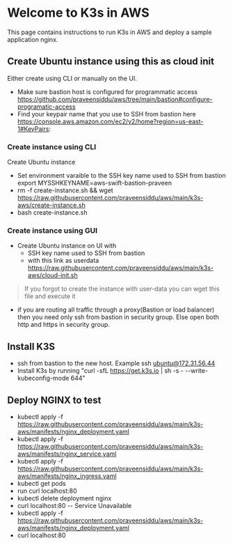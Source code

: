 # Welcome to K3s in AWS
This page contains instructions to run K3s in AWS and deploy a sample application nginx. 

## Create Ubuntu instance using this as cloud init
Either create using CLI or manually on the UI.
- Make sure bastion host is configured for programmatic access https://github.com/praveensiddu/aws/tree/main/bastion#configure-programatic-access
- Find your keypair name that you use to SSH from bastion here https://console.aws.amazon.com/ec2/v2/home?region=us-east-1#KeyPairs:
### Create instance using CLI
Create Ubuntu instance
- Set environment varaible to the SSH key name used to SSH from bastion
export MYSSHKEYNAME=aws-swift-bastion-praveen
- rm -f create-instance.sh && wget https://raw.githubusercontent.com/praveensiddu/aws/main/k3s-aws/create-instance.sh
- bash create-instance.sh
### Create instance using GUI
- Create Ubuntu instance on UI with 
  - SSH key name used to SSH from bastion
  - with this link as userdata https://raw.githubusercontent.com/praveensiddu/aws/main/k3s-aws/cloud-init.sh
> If you forgot to create the instance with user-data you can wget this file and execute it
- if you are routing all traffic through a proxy(Bastion or load balancer) then you need only ssh from bastion in security group. Else open both http and https in security group.

## Install K3S
- ssh from bastion to the new host. Example ssh ubuntu@172.31.56.44
- Install K3s by running "curl -sfL https://get.k3s.io | sh -s - --write-kubeconfig-mode 644"
## Deploy NGINX to test
- kubectl apply -f https://raw.githubusercontent.com/praveensiddu/aws/main/k3s-aws/manifests/nginx_deployment.yaml
- kubectl apply -f https://raw.githubusercontent.com/praveensiddu/aws/main/k3s-aws/manifests/nginx_service.yaml
- kubectl apply -f https://raw.githubusercontent.com/praveensiddu/aws/main/k3s-aws/manifests/nginx_ingress.yaml
- kubectl get pods
- run curl localhost:80
- kubectl delete deployment nginx
- curl localhost:80
-- Service Unavailable
- kubectl apply -f https://raw.githubusercontent.com/praveensiddu/aws/main/k3s-aws/manifests/nginx_deployment.yaml
- curl localhost:80




